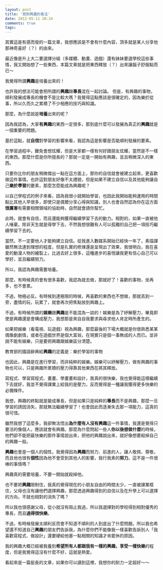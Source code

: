 ```yaml
---
layout: post
title: '我對興趣的看法'
date: 2012-05-11 20:24
comments: true
tags: 
---
```



其實這是有感而發的一篇文章，我想應該是不會有什麼內容，頂多就是某人分享他那神奇喜好（？）的由來。

最近像是升上大二要選擇分組（多媒體、動畫、遊戲）還有妹妹要選學校這些事情，我又開始想了一些東西，本篇文章就是把東西釋放（？）出來讓腦子舒服點而已～

<!--more-->

我覺得所謂**興趣**是培養出來的！

也許我的想法可能會把所謂的**興趣**跟**專長**混在一起討論。
但是，有興趣的事物，順利發展成專長的機會不是比較大嗎？我覺得這點應該是很確定的，因為樂於從事，所以久而久之累積了不少相應的技巧與知識。

那麼，為什麼說是**培養**出來的呢？

因為我認為，大家**有興趣**的東西一定很多，那到底什麼可以發展為真正的**興趣**就是一個重要的問題。

基於這點，就**自信**對學習的影響來看，我認為這是影響是否能順利發展的要素。

在學習過程中，難免會想炫耀，但是大家都一樣有何好跟朋友炫耀，當然是不一樣的東西。那麼什麼是你所擅長的？那就一定是一開始有興趣，並且稍微深入的東西。

只要你比你的朋友稍微傑出一點在這方面上，那你的自信就會被建立起來，更喜歡做這件事情。也許這對朋友好像不太禮貌，但是如果不建立自信以及其他能夠讓自己**樂於學習**的要素，那麼怎麼能成為興趣呢？

以自己學程式的例子來看，因為我很小就開始學習，也因此我開始能夠運用的時間點比其他人早很多，即使只是偶爾分享心得與知識，別人也會自然認為你在這方面**很厲害**有需要相關領域的協助時，自然就會請你幫忙。

此時，就會有自信，而且還能夠獲得繼續學習下去的動力。相對的，如果一直被他人唾棄，除非天生就是得學下去，不然我想很難有人可以孤獨的自己把一項技巧繼續學習下去的。

當然，不一定要他人才能夠建立自信。從我進入數媒系開始已經快一年了，素描課雖然無法達到理想的程度，但是扎實的修煉還是呈現出了效果，我很明白，我在喜愛的動漫人物的繪製上，比過去好上很多，這種進步的喜悅讓我更有信心自己可以學好，並且繼續努力。

所以，我認為興趣需要培養。

那麼，有時候真的會有很多喜歡，我認為就去做，那就好了！喜歡的事物，坐再多，也不會累。

不過，物極必反。有時候到達極限的時候，再喜歡的東西也不想做，那就丟到一旁，盡情的玩，玩累了，就會再次把焦點放到興趣上。

不過，有時候所謂的**娛樂**跟**興趣**是不能混為一談的！娛樂是為了紓解壓力，畢竟即使是興趣還是會構成壓力，我想那是來自自我要求與尋求他人肯定時所產生的。

如果把娛樂（看電視、玩遊戲）視為興趣，那麼最後的下場大概就是你很熟悉某某偶像劇劇情，或者在遊戲世界是個大富翁，在現實只是個一事無成的人而已。並非說不能有娛樂，只是要把興趣跟娛樂區分清楚。

教育部的國語辭典給**興趣**的定義是：樂於學習的事物

也因此，興趣是在進行學習，而非純粹的娛樂。娛樂可以紓解壓力，做有興趣的事物也可以，只是興趣所累積的壓力得靠其他東西在將其釋放。

寫程式、學習寫程式、畫畫、學畫畫和設計，我真的很快樂，我也覺得能這樣繼續下去就好，我並不覺得課業上給我的是壓力，反而覺得是一種讓我獲得更多快樂的必備條件。

我想，興趣的終點就是變成專長，但是如果只是純粹的**專長**而不是興趣，那麼一旦學習的誘因消失，那就無法繼續學習了！也會因此而逐漸失去那一項能力，這真的很可惜。

雖然我想了這麼多，我卻無法悟出**為什麼有人沒有興趣**這一件事情，我還是覺得只要活的像個人，應該就會有興趣。那麼為什麼問起一些人**你以後想做什麼**的時候，他們卻不能把最快樂的那件事情說出來，把他的興趣說出來，就好像想要殺掉自己的興趣一般。

**興趣**也會是一個人的個性，我覺得因為**興趣**而努力、前進的人，讓人敬佩、尊敬，而且他也很有**個性**因為他不會受到其他人的影響，我行我素的**努力**。這不是一件很棒的事情嗎？

興趣真的需要培養，不要一開始就殺掉他。

也不要把**興趣**限制住，我真的覺得現在的小朋友自由的時間太少，一直被課業框住，父母也沒有讓他們選擇興趣，那麼透過興趣得到的自信以及在升學上可以選擇的方向，不就也相對的消失了嗎？

所以我也很感謝父母，從小就沒有阻止我過，所以我選擇對的學校得到相對優秀的專長，而且**過得很快樂**。

不過，有時候發展太順利反而會不知道不順利的人到底出了什麼問題。所以我也希望還不知道自己**興趣**的朋友們告訴我，為什麼你們不能像我一樣喜歡告訴別人「我喜歡寫程式、做設計」還要硬給他塞一點相關的知識才肯罷休的原因。

我的興趣大概已經被我養到**希望所有人都跟我有一樣的興趣，享受一樣快樂**的程度，但是我覺得這沒有什麼不好，這就是熱愛。

看起來是一篇挺長的文章，如果你可以讀到這裡，我想你的耐力一定超好～～
